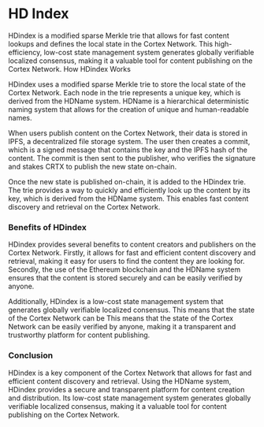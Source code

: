 # HD Index

HDindex is a modified sparse Merkle trie that allows for fast content lookups and defines the local state in the Cortex Network. This high-efficiency, low-cost state management system generates globally verifiable localized consensus, making it a valuable tool for content publishing on the Cortex Network.
How HDindex Works

HDindex uses a modified sparse Merkle trie to store the local state of the Cortex Network. Each node in the trie represents a unique key, which is derived from the HDName system. HDName is a hierarchical deterministic naming system that allows for the creation of unique and human-readable names.

When users publish content on the Cortex Network, their data is stored in IPFS, a decentralized file storage system. The user then creates a commit, which is a signed message that contains the key and the IPFS hash of the content. The commit is then sent to the publisher, who verifies the signature and stakes CRTX to publish the new state on-chain.

Once the new state is published on-chain, it is added to the HDindex trie. The trie provides a way to quickly and efficiently look up the content by its key, which is derived from the HDName system. This enables fast content discovery and retrieval on the Cortex Network.

### Benefits of HDindex

HDindex provides several benefits to content creators and publishers on the Cortex Network. Firstly, it allows for fast and efficient content discovery and retrieval, making it easy for users to find the content they are looking for. Secondly, the use of the Ethereum blockchain and the HDName system ensures that the content is stored securely and can be easily verified by anyone.

Additionally, HDindex is a low-cost state management system that generates globally verifiable localized consensus. This means that the state of the Cortex Network can be This means that the state of the Cortex Network can be easily verified by anyone, making it a transparent and trustworthy platform for content publishing.

### Conclusion
HDindex is a key component of the Cortex Network that allows for fast and efficient content discovery and retrieval. Using the HDName system, HDindex provides a secure and transparent platform for content creation and distribution. Its low-cost state management system generates globally verifiable localized consensus, making it a valuable tool for content publishing on the Cortex Network.




